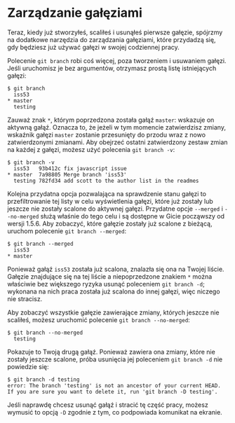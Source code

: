 # Zarządzanie gałęziami

Teraz, kiedy już stworzyłeś, scaliłeś i usunąłeś pierwsze gałęzie, spójrzmy na dodatkowe narzędzia do zarządzania gałęziami, które przydadzą się, gdy będziesz już używać gałęzi w swojej codziennej pracy.

Polecenie `git branch` robi coś więcej, poza tworzeniem i usuwaniem gałęzi. Jeśli uruchomisz je bez argumentów, otrzymasz prostą listę istniejących gałęzi:

	$ git branch
	  iss53
	* master
	  testing

Zauważ znak `*`, którym poprzedzona została gałąź `master`: wskazuje on aktywną gałąź. Oznacza to, że jeżeli w tym momencie zatwierdzisz zmiany, wskaźnik gałęzi `master` zostanie przesunięty do przodu wraz z nowo zatwierdzonymi zmianami. Aby obejrzeć ostatni zatwierdzony zestaw zmian na każdej z gałęzi, możesz użyć polecenia `git branch -v`:

	$ git branch -v
	  iss53   93b412c fix javascript issue
	* master  7a98805 Merge branch 'iss53'
	  testing 782fd34 add scott to the author list in the readmes

Kolejna przydatna opcja pozwalająca na sprawdzenie stanu gałęzi to przefiltrowanie tej listy w celu wyświetlenia gałęzi, które już zostały lub jeszcze nie zostały scalone do aktywnej gałęzi. Przydatne opcje `--merged` i `--no-merged` służą właśnie do tego celu i są dostępne w Gicie począwszy od wersji 1.5.6. Aby zobaczyć, które gałęzie zostały już scalone z bieżącą, uruchom polecenie `git branch --merged`:

	$ git branch --merged
	  iss53
	* master

Ponieważ gałąź `iss53` została już scalona, znalazła się ona na Twojej liście. Gałęzie znajdujące się na tej liście a niepoprzedzone znakiem `*` można właściwie bez większego ryzyka usunąć poleceniem `git branch -d`; wykonana na nich praca została już scalona do innej gałęzi, więc niczego nie stracisz.

Aby zobaczyć wszystkie gałęzie zawierające zmiany, których jeszcze nie scaliłeś, możesz uruchomić polecenie `git branch --no-merged`:

	$ git branch --no-merged
	  testing

Pokazuje to Twoją drugą gałąź. Ponieważ zawiera ona zmiany, które nie zostały jeszcze scalone, próba usunięcia jej poleceniem `git branch -d` nie powiedzie się:

	$ git branch -d testing
	error: The branch 'testing' is not an ancestor of your current HEAD.
	If you are sure you want to delete it, run 'git branch -D testing'.

Jeśli naprawdę chcesz usunąć gałąź i stracić tę część pracy, możesz wymusić to opcją `-D` zgodnie z tym, co podpowiada komunikat na ekranie.
